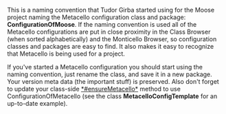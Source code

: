 This is a naming convention that Tudor Girba started using for the Moose project naming the Metacello configuration class and package: **ConfigurationOfMoose**. If the naming convention is used all of the Metacello configurations are put in close proximity in the Class Browser (when sorted alphabetically) and the Monticello Browser, so configuration classes and packages are easy to find. It also makes it easy to recognize that Metacello is being used for a project.

If you've started a Metacello configuration you should start using the naming convention, just rename the class, and save it in a new package. Your version meta data (the important stuff) is preserved. Also don't forget to update your class-side [\*#ensureMetacello\*](http://code.google.com/p/metacello/wiki/EnsureMetacello) method to use ConfigurationOfMetacello (see the class **MetacelloConfigTemplate** for an up-to-date example).